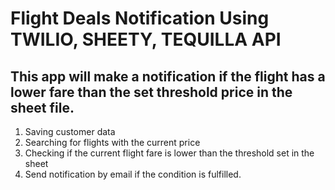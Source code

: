 # Flight Deals Notification Using TWILIO, SHEETY, TEQUILLA API


## This app will make a notification if the flight has a lower fare than the set threshold price in the sheet file.


1. Saving customer data
2. Searching for flights with the current price
3. Checking if the current flight fare is lower than the threshold set in the sheet
4. Send notification by email if the condition is fulfilled.
